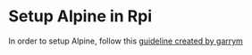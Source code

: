 # Setup Alpine in Rpi

In order to setup Alpine, follow this [guideline created by garrym](https://github.com/garrym/raspberry-pi-alpine)
